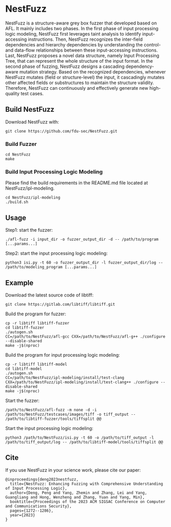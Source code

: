 # NestFuzz

NestFuzz is a structure-aware grey box fuzzer that developed based on AFL. It mainly includes two phases. 
In the first phase of input processing logic modeling, NestFuzz first leverages taint analysis to identify input-accessing instructions. Then, NestFuzz recognizes the inter-field dependencies and hierarchy dependencies by understanding the control- and data-flow relationships between these input-accessing instructions. Last, NestFuzz proposes a novel data structure, namely Input Processing Tree, that can represent the whole structure of the input format.
In the second phase of fuzzing, NestFuzz designs a cascading dependency-aware mutation strategy. Based on the recognized dependencies, whenever NestFuzz mutates (field or structure-level) the input, it cascadingly mutates other affected fields or substructures to maintain the structure validity. Therefore, NestFuzz can continuously and effectively generate new high-quality test cases.

## Build NestFuzz
Download NestFuzz with:
```
git clone https://github.com/fdu-sec/NestFuzz.git
```
### Build Fuzzer
```
cd NestFuzz
make
```

### Build Input Processing Logic Modeling
Please find the build requirements in the README.md file located at NestFuzz/ipl-modeling.
```
cd NestFuzz/ipl-modeling
./build.sh
```

## Usage
Step1: start the fuzzer:
```
./afl-fuzz -i input_dir -o fuzzer_output_dir -d -- /path/to/program [...params...]
```
Step2: start the input processing logic modeling:
```
python3 isi.py -t 60 -o fuzzer_output_dir -l fuzzer_output_dir/log -- /path/to/modeling_program [...params...]
```
## Example
Download the latest source code of libtiff:

```
git clone https://gitlab.com/libtiff/libtiff.git
```
Build the program for fuzzer:
```
cp -r libtiff libtiff-fuzzer
cd libtiff-fuzzer
./autogen.sh
CC=/path/to/NestFuzz/afl-gcc CXX=/path/to/NestFuzz/afl-g++ ./configure --disable-shared
make -j$(nproc)
```
Build the program for input processing logic modeling:
```
cp -r libtiff libtiff-model
cd libtiff-model
./autogen.sh
CC=/path/to/NestFuzz/ipl-modeling/install/test-clang CXX=/path/to/NestFuzz/ipl-modeling/install/test-clang++ ./configure --disable-shared
make -j$(nproc)
```
Start the fuzzer:
```
/path/to/NestFuzz/afl-fuzz -m none -d -i /path/to/NestFuzz/testcases/images/tiff -o tiff_output -- /path/to/libtiff-fuzzer/tools/tiffsplit @@
```
Start the input processing logic modeling:
```
python3 /path/to/NestFuzz/isi.py -t 60 -o /path/to/tiff_output -l /path/to/tiff_output/log -- /path/to/libtiff-model/tools/tiffsplit @@
```
## Cite
If you use NestFuzz in your science work, please cite our paper:
```
@inproceedings{deng2023nestfuzz,
  title={NestFuzz: Enhancing Fuzzing with Comprehensive Understanding of Input Processing Logic},
  author={Deng, Peng and Yang, Zhemin and Zhang, Lei and Yang, Guangliang and Hong, Wenzheng and Zhang, Yuan and Yang, Min},
  booktitle={Proceedings of the 2023 ACM SIGSAC Conference on Computer and Communications Security},
  pages={1272--1286},
  year={2023}
}
```
